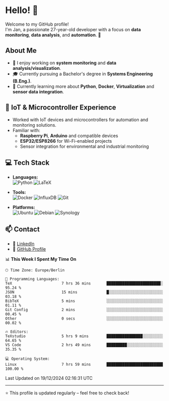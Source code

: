 <!--
**r3htanz/r3htanz** is a ✨ _special_ ✨ repository because its `README.md` (this file) appears on your GitHub profile.

Here are some ideas to get you started:

- 🔭 I’m currently working on ...
- 🌱 I’m currently learning ...
- 👯 I’m looking to collaborate on ...
- 🤔 I’m looking for help with ...
- 💬 Ask me about ...
- 📫 How to reach me: ...
- 😄 Pronouns: ...
- ⚡ Fun fact: ...
-->

# Hello! 👋

Welcome to my GitHub profile!  
I'm Jan, a passionate 27-year-old developer with a focus on **data monitoring**, **data analysis**, and **automation**. 🚀

## About Me
- 🔭 I enjoy working on **system monitoring** and **data analysis/visualization**.
- 🎓 Currently pursuing a Bachelor's degree in **Systems Engineering (B.Eng.)**.
- 🌱 Currently learning more about **Python**, **Docker**, **Virtualization** and **sensor data integration**.

## 🔧 IoT & Microcontroller Experience
- Worked with IoT devices and microcontrollers for automation and monitoring solutions.
- Familiar with:
  - **Raspberry Pi**, **Arduino** and compatible devices
  - **ESP32/ESP8266** for Wi-Fi-enabled projects
  - Sensor integration for environmental and industrial monitoring

## 💻 Tech Stack
- **Languages:**  
  ![Python](https://img.shields.io/badge/Python-3776AB?style=flat&logo=python&logoColor=white) 
  ![LaTeX](https://img.shields.io/badge/LaTeX-008080?style=flat&logo=latex&logoColor=white)

- **Tools:**  
  ![Docker](https://img.shields.io/badge/Docker-2496ED?style=flat&logo=docker&logoColor=white)
![InfluxDB](https://img.shields.io/badge/InfluxDB-22a7f0?style=flat&logo=influxdb&logoColor=black)
![Git](https://img.shields.io/badge/Git-F05032?style=flat&logo=git&logoColor=white)

- **Platforms:**  
  ![Ubuntu](https://img.shields.io/badge/Ubuntu-E95420?style=flat&logo=ubuntu&logoColor=white)
![Debian](https://img.shields.io/badge/Debian-A81D33?style=flat&logo=debian&logoColor=white)
![Synology](https://img.shields.io/badge/Synology-1D2D4A?style=flat&logo=synology&logoColor=white)

## 📫 Contact
- 💼 [LinkedIn](https://www.linkedin.com/in/jan-niclas-fenger-175a23323)
- 🐙 [GitHub Profile](https://github.com/r3htanz)

<!--START_SECTION:waka-->
📊 **This Week I Spent My Time On** 

```text
🕑︎ Time Zone: Europe/Berlin

💬 Programming Languages: 
TeX                      7 hrs 36 mins       ████████████████████████░   95.24 % 
JSON                     15 mins             █░░░░░░░░░░░░░░░░░░░░░░░░   03.18 % 
BibTeX                   5 mins              ░░░░░░░░░░░░░░░░░░░░░░░░░   01.11 % 
Git Config               2 mins              ░░░░░░░░░░░░░░░░░░░░░░░░░   00.45 % 
Other                    0 secs              ░░░░░░░░░░░░░░░░░░░░░░░░░   00.02 % 

🔥 Editors: 
TeXstudio                5 hrs 9 mins        ████████████████░░░░░░░░░   64.65 % 
VS Code                  2 hrs 49 mins       █████████░░░░░░░░░░░░░░░░   35.35 % 

💻 Operating System: 
Linux                    7 hrs 59 mins       █████████████████████████   100.00 % 
```


 Last Updated on 19/12/2024 02:16:31 UTC
<!--END_SECTION:waka-->

---

⭐️ This profile is updated regularly – feel free to check back!
